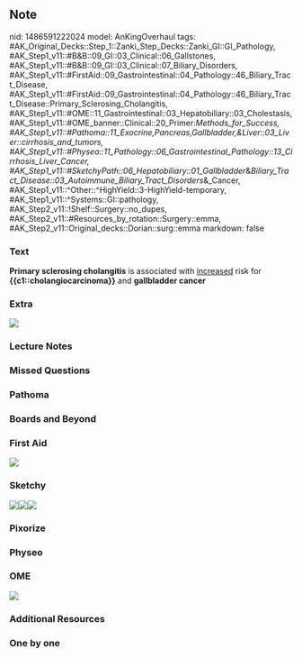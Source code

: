 ## Note
nid: 1486591222024
model: AnKingOverhaul
tags: #AK_Original_Decks::Step_1::Zanki_Step_Decks::Zanki_GI::GI_Pathology, #AK_Step1_v11::#B&B::09_GI::03_Clinical::06_Gallstones, #AK_Step1_v11::#B&B::09_GI::03_Clinical::07_Biliary_Disorders, #AK_Step1_v11::#FirstAid::09_Gastrointestinal::04_Pathology::46_Biliary_Tract_Disease, #AK_Step1_v11::#FirstAid::09_Gastrointestinal::04_Pathology::46_Biliary_Tract_Disease::Primary_Sclerosing_Cholangitis, #AK_Step1_v11::#OME::11_Gastrointestinal::03_Hepatobiliary::03_Cholestasis, #AK_Step1_v11::#OME_banner::Clinical::20_Primer:_Methods_for_Success, #AK_Step1_v11::#Pathoma::11_Exocrine,Pancreas,Gallbladder,&Liver::03_Liver::cirrhosis_and_tumors, #AK_Step1_v11::#Physeo::11_Pathology::06_Gastrointestinal_Pathology::13_Cirrhosis_Liver_Cancer, #AK_Step1_v11::#SketchyPath::06_Hepatobiliary::01_Gallbladder_&_Biliary_Tract_Disease::03_Autoimmune_Biliary_Tract_Disorders_&_Cancer, #AK_Step1_v11::^Other::^HighYield::3-HighYield-temporary, #AK_Step1_v11::^Systems::GI::pathology, #AK_Step2_v11::!Shelf::Surgery::no_dupes, #AK_Step2_v11::#Resources_by_rotation::Surgery::emma, #AK_Step2_v11::Original_decks::Dorian::surg::emma
markdown: false

### Text
<div>
  <b>Primary sclerosing cholangitis</b> is associated with
  <u>increased</u> risk for <b>{{c1::cholangiocarcinoma}}</b> and
  <b>gallbladder cancer</b>
</div>

### Extra
<img src="paste-103139344646145.jpg">

### Lecture Notes


### Missed Questions


### Pathoma


### Boards and Beyond


### First Aid
<img src="tmpJ60U4q.png">

### Sketchy
<img src=
"Screen%20Shot%202020-01-26%20at%202.06.50%20PM.JPG"><img src=
"Screen%20Shot%202020-01-26%20at%202.06.58%20PM.JPG"><img src=
"Zoverall%20picture%20(60)_1566160514431.JPG">

### Pixorize


### Physeo


### OME
<div class="ome-widget">
  <a href="https://onlinemeded.org/spa/surgery?ref=anki"><img src=
  "_OME_AnkiFlashcards_Topic_6.png"></a>
</div>

### Additional Resources


### One by one

